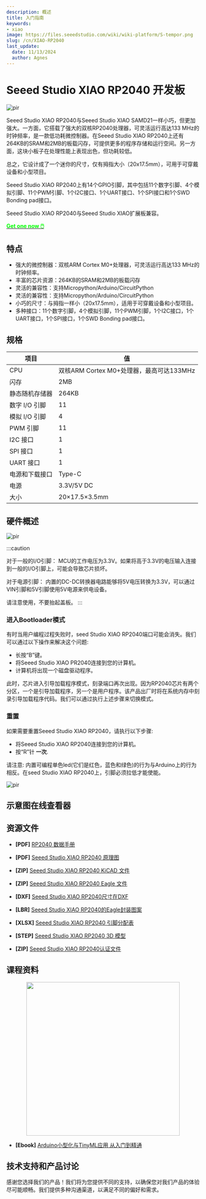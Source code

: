 ```yaml
---
description: 概述
title: 入门指南
keywords:
- xiao
image: https://files.seeedstudio.com/wiki/wiki-platform/S-tempor.png
slug: /cn/XIAO-RP2040
last_update:
  date: 11/13/2024
  author: Agnes
---
```


#  Seeed Studio XIAO RP2040 开发板

<!-- ![](https://files.seeedstudio.com/wiki/XIAO-RP2040/img/102010428_Preview-07.jpg) -->
  <p style={{textAlign: 'center'}}><img src="https://files.seeedstudio.com/wiki/XIAO-RP2040/img/102010428_Preview-07.jpg" alt="pir" width={600} height="auto" /></p>


Seeed Studio XIAO RP2040与Seeed Studio XIAO SAMD21一样小巧，但更加强大。一方面，它搭载了强大的双核RP2040处理器，可灵活运行高达133 MHz的时钟频率，是一款低功耗微控制器。在Seeed Studio XIAO RP2040上还有264KB的SRAM和2MB的板载闪存，可提供更多的程序存储和运行空间。另一方面，这块小板子在处理性能上表现出色，但功耗较低。

总之，它设计成了一个迷你的尺寸，仅有拇指大小（20x17.5mm），可用于可穿戴设备和小型项目。

Seeed Studio XIAO RP2040上有14个GPIO引脚，其中包括11个数字引脚、4个模拟引脚、11个PWM引脚、1个I2C接口、1个UART接口、1个SPI接口和1个SWD Bonding pad接口。

Seeed Studio XIAO RP2040与Seeed Studio XIAO扩展板兼容。

<div class="get_one_now_container" style={{textAlign: 'center'}}>
    <a class="get_one_now_item" href="https://www.seeedstudio.com/XIAO-RP2040-v1-0-p-5026.html">
    <strong><span><font color={'FFFFFF'} size={"4"}> Get one now 🖱️</font></span></strong>
    </a>
</div>

## **特点**

- 强大的微控制器：双核ARM Cortex M0+处理器，可灵活运行高达133 MHz的时钟频率。
- 丰富的芯片资源：264KB的SRAM和2MB的板载闪存
- 灵活的兼容性：支持Micropython/Arduino/CircuitPython
-  灵活的兼容性：支持Micropython/Arduino/CircuitPython
- 小巧的尺寸：与拇指一样小（20x17.5mm），适用于可穿戴设备和小型项目。
- 多种接口：11个数字引脚，4个模拟引脚，11个PWM引脚，1个I2C接口，1个UART接口，1个SPI接口，1个SWD Bonding pad接口。


## **规格**

|项目|值|
|---|---|
|CPU|双核ARM Cortex M0+处理器，最高可达133MHz|
|闪存|2MB|
|静态随机存储器|264KB|
|数字 I/O 引脚|11|
|模拟 I/O 引脚|4|
|PWM 引脚|11|
|I2C 接口|1|
|SPI 接口|1|
|UART 接口|1|
|电源和下载接口| Type-C|
|电源|3.3V/5V DC|
|大小|20×17.5×3.5mm|


## **硬件概述**

<!-- ![](https://files.seeedstudio.com/wiki/XIAO-RP2040/img/xinpin.jpg) -->
  <p style={{textAlign: 'center'}}><img src="https://files.seeedstudio.com/wiki/XIAO-RP2040/img/xinpin.jpg" alt="pir" width={600} height="auto" /></p>

:::caution

  对于一般的I/O引脚：
  MCU的工作电压为3.3V。如果将高于3.3V的电压输入连接到一般的I/O引脚上，可能会导致芯片损坏。

  对于电源引脚：
  内置的DC-DC转换器电路能够将5V电压转换为3.3V，可以通过VIN引脚和5V引脚使用5V电源来供电设备。

  请注意使用，不要抬起盖板。
:::    
    
### **进入Bootloader模式**


有时当用户编程过程失败时，seed Studio XIAO RP2040端口可能会消失。我们可以通过以下操作来解决这个问题:

- 长按“B”键。
- 将Seeed Studio XIAO PR2040连接到您的计算机。
- 计算机将出现一个磁盘驱动程序。

此时，芯片进入引导加载程序模式，刻录端口再次出现。因为RP2040芯片有两个分区，一个是引导加载程序，另一个是用户程序。该产品出厂时将在系统内存中刻录引导加载程序代码。我们可以通过执行上述步骤来切换模式。

### **重置**

如果需要重置Seeed Studio XIAO RP2040，请执行以下步骤:

- 将Seeed Studio XIAO RP2040连接到您的计算机。
- 按“R”针 **一次**.

请注意: 内置可编程单色led(它们是红色，蓝色和绿色)的行为与Arduino上的行为相反。在seed Studio XIAO RP2040上，引脚必须拉低才能使能。

<!-- ![](https://files.seeedstudio.com/wiki/XIAO-RP2040/img/xinfront.jpg) -->
  <p style={{textAlign: 'center'}}><img src="https://files.seeedstudio.com/wiki/XIAO-RP2040/img/xinfront.jpg" alt="pir" width={600} height="auto" /></p>

## 示意图在线查看器


<div className="altium-ecad-viewer" data-project-src="https://files.seeedstudio.com/wiki/XIAO-RP2040/res/XIAO_RP2040_v1.22_SCH&PCB.zip" style={{borderRadius: '0px 0px 4px 4px', height: 500, borderStyle: 'solid', borderWidth: 1, borderColor: 'rgb(241, 241, 241)', overflow: 'hidden', maxWidth: 1280, maxHeight: 700, boxSizing: 'border-box'}}>
</div> 


## 资源文件


- **[PDF]** [RP2040 数据手册](https://files.seeedstudio.com/wiki/XIAO-RP2040/res/rp2040_datasheet.pdf)

- **[PDF]** [Seeed Studio XIAO RP2040 原理图](https://files.seeedstudio.com/wiki/XIAO-RP2040/res/Seeed-Studio-XIAO-RP2040-v1.3.pdf)

- **[ZIP]** [Seeed Studio XIAO RP2040 KiCAD 文件](https://files.seeedstudio.com/wiki/XIAO-RP2040/res/Seeeduino-xiao-rp2040-KiCAD-Library.zip)

- **[ZIP]** [Seeed Studio XIAO RP2040 Eagle 文件](https://files.seeedstudio.com/wiki/XIAO-RP2040/res/XIAO_RP2040_v1.22_SCH&PCB.zip)

- **[DXF]** [Seeed Studio XIAO RP2040尺寸在DXF](https://files.seeedstudio.com/wiki/XIAO-RP2040/res/XIAO-RP2040-DXF.zip)

- **[LBR]** [Seeed Studio XIAO RP2040的Eagle封装图案](https://files.seeedstudio.com/wiki/XIAO-RP2040/res/Seeed-Studio-XIAO-RP2040-footprint-eagle.lbr)

- **[XLSX]** [Seeed Studio XIAO RP2040 引脚分配表](https://files.seeedstudio.com/wiki/XIAO-RP2040/res/XIAO-RP2040-pinout_sheet.xlsx)

- **[STEP]** [Seeed Studio XIAO RP2040 3D 模型](https://files.seeedstudio.com/wiki/XIAO-RP2040/res/seeed-studio-xiao-rp2040-3d-model.zip)

- **[ZIP]** [Seeed Studio XIAO RP2040认证文件](https://files.seeedstudio.com/wiki/XIAO-RP2040/res/XIAO-RP2040-Certification.zip)

## 课程资料

<div align="middle"><img width="400" src="https://mjrovai.github.io/XIAO_Big_Power_Small_Board-ebook/cover.jpg" /></div>

- **[Ebook]** [Arduino小型化与TinyML应用 从入门到精通](https://tinkergen.cn/book_xiao)

## 技术支持和产品讨论

感谢您选择我们的产品！我们将为您提供不同的支持，以确保您对我们产品的体验尽可能顺畅。我们提供多种沟通渠道，以满足不同的偏好和需求。
<div class="button_tech_support_container">
<a href="https://forum.seeedstudio.com/" class="button_forum"></a> 
<a href="https://www.seeedstudio.com/contacts" class="button_email"></a>
</div>

<div class="button_tech_support_container">
<a href="https://discord.gg/eWkprNDMU7" class="button_discord"></a> 
<a href="https://github.com/Seeed-Studio/wiki-documents/discussions/69" class="button_discussion"></a>
</div>